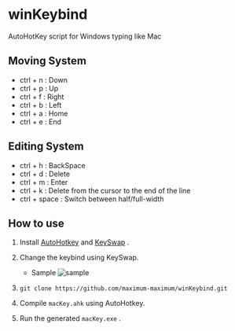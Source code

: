 # winKeybind

AutoHotKey script for Windows typing like Mac

## Moving System

- ctrl + n : Down
- ctrl + p : Up
- ctrl + f : Right
- ctrl + b : Left
- ctrl + a : Home
- ctrl + e : End

## Editing System

- ctrl + h : BackSpace
- ctrl + d : Delete
- ctrl + m : Enter
- ctrl + k : Delete from the cursor to the end of the line
- ctrl + space : Switch between half/full-width

## How to use

1. Install [AutoHotkey](https://www.autohotkey.com/) and [KeySwap](https://www.vector.co.jp/soft/winnt/util/se228667.html) .

2. Change the keybind using KeySwap.

   - Sample
     ![sample](https://user-images.githubusercontent.com/61660005/140882242-378e129d-6088-4657-92b5-6a25cd885c0b.png)

3. `git clone https://github.com/maximum-maximum/winKeybind.git`

4. Compile `macKey.ahk` using AutoHotkey.

5. Run the generated `macKey.exe` .
